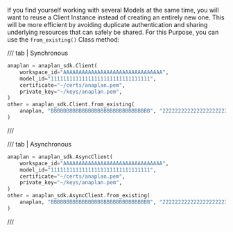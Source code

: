 If you find yourself working with several Models at the same time, you will want to reuse a Client Instance instead of
creating an entirely new one. This will be more efficient by avoiding duplicate authentication and sharing underlying
resources that can safely be shared. For this Purpose, you can use the `from_existing()` Class method:

/// tab | Synchronous

```python
anaplan = anaplan_sdk.Client(
    workspace_id="AAAAAAAAAAAAAAAAAAAAAAAAAAAAAAAA",
    model_id="11111111111111111111111111111111",
    certificate="~/certs/anaplan.pem",
    private_key="~/keys/anaplan.pem",
)
other = anaplan_sdk.Client.from_existing(
    anaplan, "BBBBBBBBBBBBBBBBBBBBBBBBBBBBBBBB", "22222222222222222222222222222222"
)
```

///

/// tab | Asynchronous

```python
anaplan = anaplan_sdk.AsyncClient(
    workspace_id="AAAAAAAAAAAAAAAAAAAAAAAAAAAAAAAA",
    model_id="11111111111111111111111111111111",
    certificate="~/certs/anaplan.pem",
    private_key="~/keys/anaplan.pem",
)
other = anaplan_sdk.AsyncClient.from_existing(
    anaplan, "BBBBBBBBBBBBBBBBBBBBBBBBBBBBBBBB", "22222222222222222222222222222222"
)
```

///
